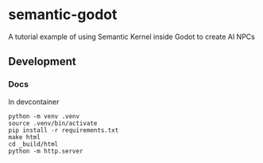 # semantic-godot
A tutorial example of using Semantic Kernel inside Godot to create AI NPCs


## Development

### Docs

In devcontainer


```
python -m venv .venv
source .venv/bin/activate
pip install -r requirements.txt
make html
cd _build/html
python -m http.server
```
